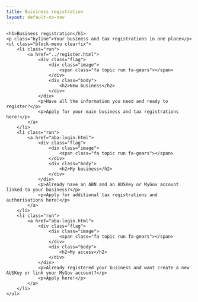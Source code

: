 ```yaml
---
title: Buisiness registration
layout: default-no-nav
---
```

<div class="feature-wrapper">

	<h1>Business registration</h1>
	<p class="byline">Your business and tax registrations in one place</p>
	<ul class="block-menu clearfix">
		<li class="run">
			<a href="../register.html">
				<div class="flag">
					<div class="image">
						<span class="fa topic run fa-gears"></span>
					</div>
					<div class="body">
						<h2>New business</h2>
					</div>
				</div>
				<p>Have all the information you need and ready to register?</p>
				<p>Apply for your main business and tax registrations here!</p>
			</a>
		</li>
		<li class="run">
			<a href="aba-login.html">
				<div class="flag">
					<div class="image">
						<span class="fa topic run fa-gears"></span>
					</div>
					<div class="body">
						<h2>My business</h2>
					</div>
				</div>
				<p>Already have an ABN and an AUSKey or MyGov account linked to your business?</p>
				<p>Apply for additional tax registrations and authorisations here!</p>
			</a>
		</li>
		<li class="run">
			<a href="aba-login.html">
				<div class="flag">
					<div class="image">
						<span class="fa topic run fa-gears"></span>
					</div>
					<div class="body">
						<h2>My access</h2>
					</div>
				</div>
				<p>Already registered your business and want create a new AUSKey or link your MyGov account?</p>
				<p>Apply here!</p>
			</a>
		</li>
	</ul>
</div>

